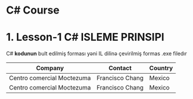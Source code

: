 # C# Course

<h1> 1. Lesson-1 C# ISLEME PRINSIPI </h1>

<p>C# <b>kodunun</b> bult edilmiş forması yəni IL dilinə çevirilmiş formas .exe filedır</p>


<table>
 <thead>
  <tr>
    <th>Company</th>
    <th>Contact</th>
    <th>Country</th>
  </tr>
  </thead>
 
 <tbody>
     <tr>
    <td>Centro comercial Moctezuma</td>
    <td>Francisco Chang</td>
    <td>Mexico</td>
  </tr
      <tr>
    <td>Centro comercial Moctezuma</td>
    <td>Francisco Chang</td>
    <td>Mexico</td>
  </tr>
 </tbody>
</table>

